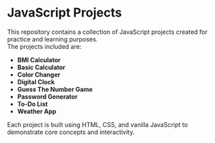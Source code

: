 # JavaScript Projects

This repository contains a collection of JavaScript projects created for practice and learning purposes.  
The projects included are:

- **BMI Calculator**
- **Basic Calculator**
- **Color Changer**
- **Digital Clock**
- **Guess The Number Game**
- **Password Generator**
- **To-Do List**
- **Weather App**

Each project is built using HTML, CSS, and vanilla JavaScript to demonstrate core concepts and interactivity.
